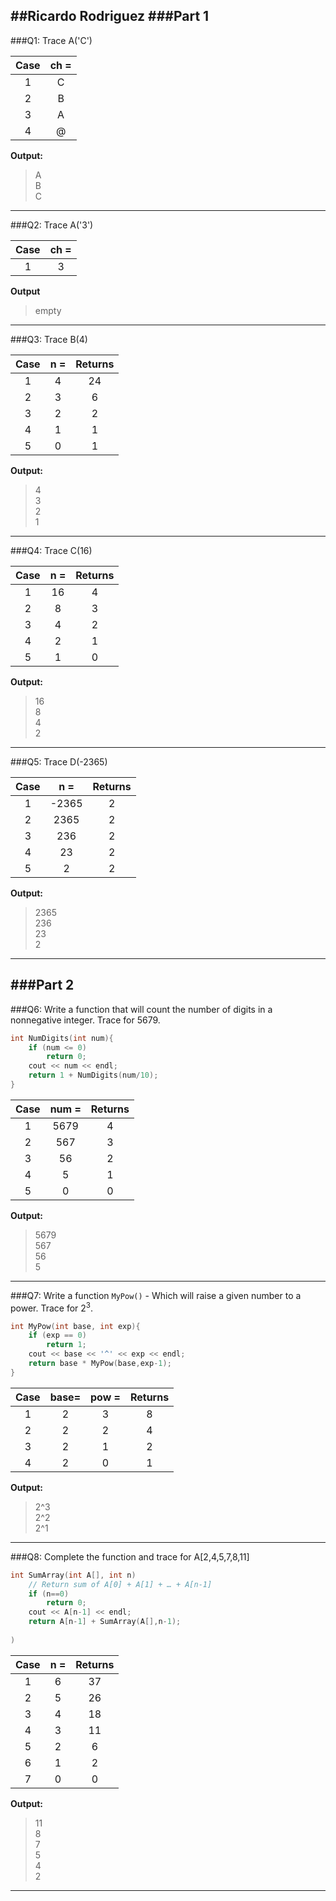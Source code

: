 ##Ricardo Rodriguez
###Part 1
---
###Q1: Trace A('C')

|Case |ch = |
|:---:|:---:|
|1    |C    |
|2    |B    |
|3    |A    |
|4    |@    |
**Output:**
>A  
>B  
>C

---

###Q2: Trace A('3')

|Case |ch = |
|:---:|:---:|
|1    |3    |
**Output**
>empty

---

###Q3: Trace B(4)

|Case |n =  |Returns|
|:---:|:---:|:-----:|
|1    |4    |24     |
|2    |3    |6      |
|3    |2    |2      |
|4    |1    |1      |
|5    |0    |1      |
**Output:**
>4  
>3  
>2  
>1

---

###Q4: Trace C(16)

|Case |n =  |Returns|
|:---:|:---:|:-----:|
|1    |16   |4      |
|2    |8    |3      |
|3    |4    |2      |
|4    |2    |1      |
|5    |1    |0      |
**Output:**
>16  
>8  
>4  
>2

---

###Q5: Trace D(-2365)

|Case |n =  |Returns|
|:---:|:---:|:-----:|
|1    |-2365|2      |
|2    |2365 |2      |
|3    |236  |2      |
|4    |23   |2      |
|5    |2    |2      |
**Output:**
>2365  
>236  
>23  
>2

---
###Part 2
---

###Q6: Write a function that will count the number of digits in a nonnegative integer. Trace for 5679.

```cpp
int NumDigits(int num){
    if (num <= 0)
        return 0;
    cout << num << endl;
    return 1 + NumDigits(num/10);
}
```

|Case |num =|Returns|
|:---:|:---:|:-----:|
|1    |5679 |4      |
|2    |567  |3      |
|3    |56   |2      |
|4    |5    |1      |
|5    |0    |0      |
**Output:**
>5679  
>567  
>56  
>5

---

###Q7: Write a function `MyPow()` - Which will raise a given number to a power. Trace for 2<sup>3</sup>.

```cpp
int MyPow(int base, int exp){
    if (exp == 0)
        return 1;
    cout << base << '^' << exp << endl;
    return base * MyPow(base,exp-1);
}
```

|Case |base=|pow =|Returns|
|:---:|:---:|:---:|:-----:|
|1    |2    |3    |8      |
|2    |2    |2    |4      |
|3    |2    |1    |2      |
|4    |2    |0    |1      |
**Output:**
>2^3  
>2^2  
>2^1

---

###Q8: Complete the function and trace for A[2,4,5,7,8,11]

```cpp
int SumArray(int A[], int n)
    // Return sum of A[0] + A[1] + … + A[n-1]
    if (n==0)
        return 0;
    cout << A[n-1] << endl;
    return A[n-1] + SumArray(A[],n-1);
    
)
```

|Case |n =  |Returns|
|:---:|:---:|:-----:|
|1    |6    |37     |
|2    |5    |26     |
|3    |4    |18     |
|4    |3    |11     |
|5    |2    |6      |
|6    |1    |2      |
|7    |0    |0      |
**Output:**
>11  
>8  
>7  
>5  
>4  
>2

---
